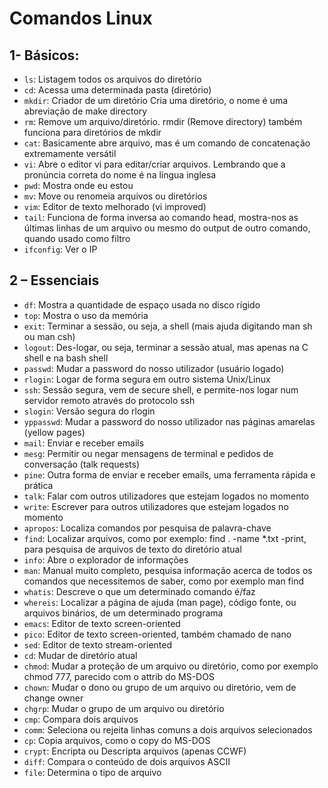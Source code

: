 # Comandos Linux

## 1- Básicos:

- `ls`: Listagem todos os arquivos do diretório
- `cd`: Acessa uma determinada pasta (diretório)
- `mkdir`: Criador de um diretório  Cria uma diretório, o nome é uma abreviação de make directory
- `rm`: Remove um arquivo/diretório. rmdir (Remove directory) também funciona para diretórios de mkdir
- `cat`: Basicamente abre arquivo, mas é um comando de concatenação extremamente versátil
- `vi`: Abre o editor vi para editar/criar arquivos. Lembrando que a pronúncia correta do nome é na língua inglesa
- `pwd`: Mostra onde eu estou
- `mv`: Move ou renomeia arquivos ou diretórios
- `vim`: Editor de texto melhorado (vi improved)
- `tail`: Funciona de forma inversa ao comando head, mostra-nos as últimas linhas de um arquivo ou mesmo do output de outro comando, quando usado como filtro
- `ifconfig`: Ver o IP

## 2 – Essenciais

- `df`: Mostra a quantidade de espaço usada no disco rígido
- `top`: Mostra o uso da memória
- `exit`: Terminar a sessão, ou seja, a shell (mais ajuda digitando man sh ou man csh)
- `logout`: Des-logar, ou seja, terminar a sessão atual, mas apenas na C shell e na bash shell
- `passwd`: Mudar a password do nosso utilizador (usuário logado)
- `rlogin`: Logar de forma segura em outro sistema Unix/Linux
- `ssh`: Sessão segura, vem de secure shell, e permite-nos logar num servidor remoto através do protocolo ssh
- `slogin`: Versão segura do rlogin
- `yppasswd`: Mudar a password do nosso utilizador nas páginas amarelas (yellow pages)
- `mail`: Enviar e receber emails
- `mesg`: Permitir ou negar mensagens de terminal e pedidos de conversação (talk requests)
- `pine`: Outra forma de enviar e receber emails, uma ferramenta rápida e prática
- `talk`: Falar com outros utilizadores que estejam logados no momento
- `write`: Escrever para outros utilizadores que estejam logados no momento
- `apropos`: Localiza comandos por pesquisa de palavra-chave
- `find`: Localizar arquivos, como por exemplo: find . -name *.txt -print, para pesquisa de arquivos de texto do diretório atual
- `info`: Abre o explorador de informações
- `man`: Manual muito completo, pesquisa informação acerca de todos os comandos que necessitemos de saber, como por exemplo man find
- `whatis`: Descreve o que um determinado comando é/faz
- `whereis`: Localizar a página de ajuda (man page), código fonte, ou arquivos binários, de um determinado programa
- `emacs`: Editor de texto screen-oriented
- `pico`: Editor de texto screen-oriented, também chamado de nano
- `sed`: Editor de texto stream-oriented
- `cd`: Mudar de diretório atual
- `chmod`: Mudar a proteção de um arquivo ou diretório, como por exemplo chmod 777, parecido com o attrib do MS-DOS
- `chown`: Mudar o dono ou grupo de um arquivo ou diretório, vem de change owner
- `chgrp`: Mudar o grupo de um arquivo ou diretório
- `cmp`: Compara dois arquivos
- `comm`: Seleciona ou rejeita linhas comuns a dois arquivos selecionados
- `cp`: Copia arquivos, como o copy do MS-DOS
- `crypt`: Encripta ou Descripta arquivos (apenas CCWF)
- `diff`: Compara o conteúdo de dois arquivos ASCII
- `file`: Determina o tipo de arquivo
